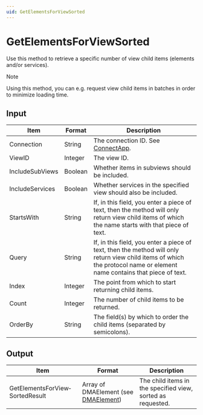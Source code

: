 ```yaml
---
uid: GetElementsForViewSorted
---
```


# GetElementsForViewSorted

Use this method to retrieve a specific number of view child items (elements and/or services).

> [!NOTE]
> Using this method, you can e.g. request view child items in batches in order to minimize loading time.

## Input

| Item | Format | Description |
|--|--|--|
| Connection | String | The connection ID. See [ConnectApp](xref:ConnectApp). |
| ViewID | Integer | The view ID. |
| IncludeSubViews | Boolean | Whether items in subviews should be included. |
| IncludeServices | Boolean | Whether services in the specified view should also be included. |
| StartsWith | String | If, in this field, you enter a piece of text, then the method will only return view child items of which the name starts with that piece of text. |
| Query | String | If, in this field, you enter a piece of text, then the method will only return view child items of which the protocol name or element name contains that piece of text. |
| Index | Integer | The point from which to start returning child items. |
| Count | Integer | The number of child items to be returned. |
| OrderBy | String | The field(s) by which to order the child items (separated by semicolons). |

## Output

| Item | Format | Description |
|--|--|--|
| GetElementsForView­SortedResult | Array of DMAElement (see [DMAElement](xref:DMAElement)) | The child items in the specified view, sorted as requested. |
